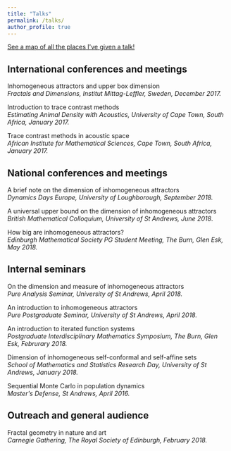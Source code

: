 ```yaml
---
title: "Talks"
permalink: /talks/
author_profile: true
---
```


[See a map of all the places I've given a talk!](https://stuartburrell.github.io/stuartburrell/talkmap.html)

## International conferences and meetings
Inhomogeneous attractors and upper box dimension  
*Fractals and Dimensions, Institut Mittag-Leffler, Sweden, December 2017.*  

Introduction to trace contrast methods  
*Estimating Animal Density with Acoustics, University of Cape Town, South Africa, January 2017.*    

Trace contrast methods in acoustic space  
*African Institute for Mathematical Sciences, Cape Town, South Africa, January 2017.*  

## National conferences and meetings
A brief note on the dimension of inhomogeneous attractors  
*Dynamics Days Europe, University of Loughborough, September 2018.*  

A universal upper bound on the dimension of inhomogeneous attractors  
*British Mathematical Colloquium, University of St Andrews, June 2018*.  

How big are inhomogeneous attractors?  
*Edinburgh Mathematical Society PG Student Meeting, The Burn, Glen Esk, May 2018.*  

## Internal seminars
On the dimension and measure of inhomogeneous attractors  
*Pure Analysis Seminar, University of St Andrews, April 2018.*  

An introduction to inhomogeneous attractors  
*Pure Postgraduate Seminar, University of St Andrews, April 2018.*

An introduction to iterated function systems  
*Postgraduate Interdisciplinary Mathematics Symposium, The Burn, Glen Esk, Februrary 2018.*  

Dimension of inhomogeneous self-conformal and self-affine sets  
*School of Mathematics and Statistics Research Day, University of St Andrews, January 2018.*  

Sequential Monte Carlo in population dynamics  
*Master's Defense, St Andrews, April 2016.*

## Outreach and general audience
Fractal geometry in nature and art  
*Carnegie Gathering, The Royal Society of Edinburgh, February 2018.*  

